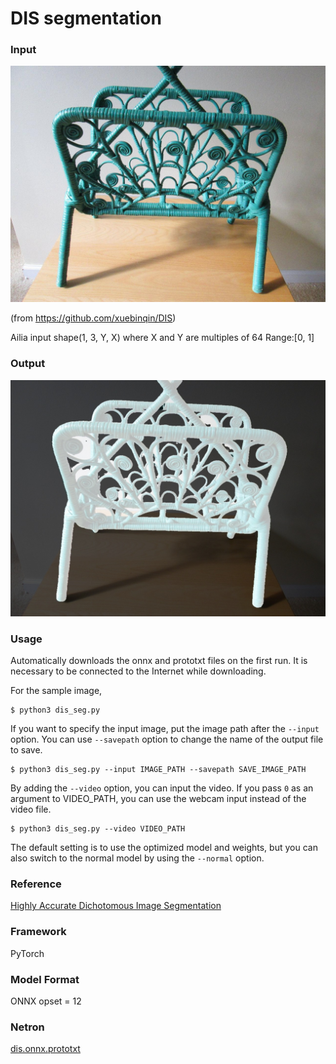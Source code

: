 # DIS segmentation

### Input

![input image](input.jpg)

(from https://github.com/xuebinqin/DIS)

Ailia input shape(1, 3, Y, X)   where X and Y are multiples of 64
Range:[0, 1]

### Output

![output_image](output.jpg)

### Usage
Automatically downloads the onnx and prototxt files on the first run. It is necessary to be connected to the Internet while downloading.

For the sample image,
```
$ python3 dis_seg.py
```

If you want to specify the input image, put the image path after the `--input` option.
You can use `--savepath` option to change the name of the output file to save.
```
$ python3 dis_seg.py --input IMAGE_PATH --savepath SAVE_IMAGE_PATH
```

By adding the `--video` option, you can input the video.
If you pass `0` as an argument to VIDEO_PATH, you can use the webcam input instead of the video file.
```
$ python3 dis_seg.py --video VIDEO_PATH
```

The default setting is to use the optimized model and weights, but you can also switch to the normal model by using the `--normal` option.

### Reference

[Highly Accurate Dichotomous Image Segmentation](https://github.com/xuebinqin/DIS)

### Framework
PyTorch

### Model Format
ONNX opset = 12

### Netron

[dis.onnx.prototxt](https://netron.app/?url=https://storage.googleapis.com/ailia-models/dis/dis.onnx.prototxt)
